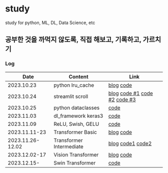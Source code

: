 # study
study for python, ML, DL, Data Science, etc

## 공부한 것을 까먹지 않도록, 직접 해보고, 기록하고, 가르치기

### Log
| Date | Content | Link |
| ----------------- | ---- | ------------- |
| 2023.10.23 | python lru_cache | [blog](https://brunch.co.kr/@bfcced03a6054df/8) [code](/python/lru_study.ipynb) |
| 2023.10.24 | streamlit scroll | [blog](https://brunch.co.kr/@bfcced03a6054df/9) [code #1](/streamlit/scroll_1st.py) [code #2](/streamlit/scroll_2nd.py) [code #3](/streamlit/scroll_3rd.py) |
| 2023.10.25 | python dataclasses | [code](/python/dataclass_study.ipynb) |
| 2023.11.03 | dl_framework keras3 | [code](/dl_framework/keras3.ipynb) |
| 2023.11.09 | ReLU, Swish, GELU | [code](/note/activation.ipynb) |
| 2023.11.11-23 | Transformer Basic | [blog](https://brunch.co.kr/@bfcced03a6054df/10) [code](/algorithm/01.transformer_introduce/01.transformer_introduce.ipynb)|
| 2023.11.26-12.02 | Transformer Intermediate | [blog](https://brunch.co.kr/@bfcced03a6054df/11) [code1](/algorithm/02.transformer_intermediate/02.transformer_intermediate.ipynb) [code2](/algorithm/02.transformer_intermediate/02.translator_train.py)|
| 2023.12.02-17 | Vision Transformer | [blog](https://brunch.co.kr/@bfcced03a6054df/12) [code](/algorithm/03.ViT/) |
| 2023.12.15- | Swin Transformer | [code](/algorithm/04.SwinT/) |